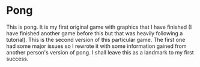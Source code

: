# Pong
This is pong. It is my first original game with graphics that I have finished (I have finished another game before this but that was heavily following a tutorial). This is the second version of this particular game. The first one had some major issues so I rewrote it with some information gained from another person's version of pong. I shall leave this as a landmark to my first success.
